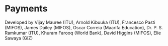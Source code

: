 # Payments

Developed by Vijay Mauree (ITU), Arnold Kibuuka (ITU), Francesco Pasti (MIFOS), James Dailey (MIFOS), Oscar Correia (Maarifa Education), Dr. P. S. Ramkumar (ITU), Khuram Farooq (World Bank), David Higgins (MIFOS), Elie Sawaya (GIZ)
